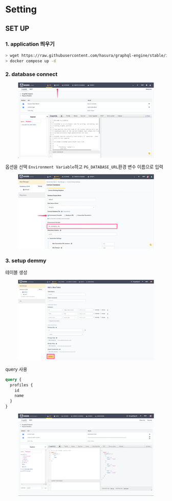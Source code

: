 # Setting

## SET UP

### 1. application 띄우기

```bash
> wget https://raw.githubusercontent.com/hasura/graphql-engine/stable/install-manifests/docker-compose/docker-compose.yaml
> docker compose up -d
```

### 2. database connect

<figure><img src="../../../.gitbook/assets/image (5).png" alt=""><figcaption></figcaption></figure>

옵션을 선택 `Environment Variable`하고 `PG_DATABASE_URL`환경 변수 이름으로 입력

<figure><img src="../../../.gitbook/assets/image (3).png" alt=""><figcaption></figcaption></figure>

### 3. setup demmy

테이블 생성

<figure><img src="../../../.gitbook/assets/image (8).png" alt=""><figcaption></figcaption></figure>

query 사용

```graphql
query {
  profiles {
    id
    name
  }
}
```

<figure><img src="../../../.gitbook/assets/image (7).png" alt=""><figcaption></figcaption></figure>
